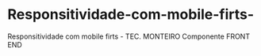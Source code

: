 # Responsitividade-com-mobile-firts-
Responsitividade com mobile firts  - TEC. MONTEIRO Componente FRONT END
